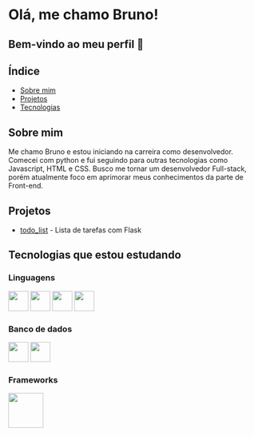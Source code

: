 # Olá, me chamo Bruno!
## Bem-vindo ao meu perfil :wave:


## Índice
* [Sobre mim](#sobre-mim)
* [Projetos](#projetos)
* [Tecnologias](#tecnologias-que-estou-estudando)

## Sobre mim
Me chamo Bruno e estou iniciando na carreira como desenvolvedor. Comecei com python e fui seguindo para outras tecnologias como Javascript, HTML e CSS. Busco me tornar um desenvolvedor Full-stack, porém atualmente foco em aprimorar meus conhecimentos da parte de Front-end.

## Projetos
* [todo_list](https://github.com/BrunoVieira003/todo_list) - Lista de tarefas com Flask

## Tecnologias que estou estudando
### Linguagens
<img src="https://cdn.jsdelivr.net/gh/devicons/devicon/icons/python/python-original.svg" width="40"/> <img src="https://cdn.jsdelivr.net/gh/devicons/devicon/icons/javascript/javascript-original.svg" width="40"/> <img src="https://cdn.jsdelivr.net/gh/devicons/devicon/icons/html5/html5-original.svg" width="40"/> <img src="https://cdn.jsdelivr.net/gh/devicons/devicon/icons/css3/css3-original.svg" width="40"/>

### Banco de dados
<img src="https://cdn.jsdelivr.net/gh/devicons/devicon/icons/mysql/mysql-original.svg" width="40"/> <img src="https://cdn.jsdelivr.net/gh/devicons/devicon/icons/sqlite/sqlite-original.svg" width="40"/>

### Frameworks
<img src="https://cdn.jsdelivr.net/gh/devicons/devicon/icons/flask/flask-original-wordmark.svg" width="70"/>
